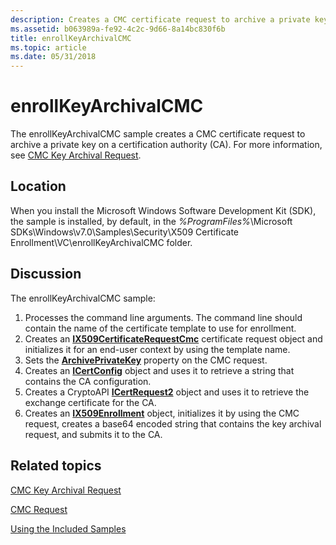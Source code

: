 ```yaml
---
description: Creates a CMC certificate request to archive a private key on a certification authority (CA).
ms.assetid: b063989a-fe92-4c2c-9d66-8a14bc830f6b
title: enrollKeyArchivalCMC
ms.topic: article
ms.date: 05/31/2018
---
```


# enrollKeyArchivalCMC

The enrollKeyArchivalCMC sample creates a CMC certificate request to archive a private key on a certification authority (CA). For more information, see [CMC Key Archival Request](cmc-key-archival-request.md).

## Location

When you install the Microsoft Windows Software Development Kit (SDK), the sample is installed, by default, in the *%ProgramFiles%*\\Microsoft SDKs\\Windows\\v7.0\\Samples\\Security\\X509 Certificate Enrollment\\VC\\enrollKeyArchivalCMC folder.

## Discussion

The enrollKeyArchivalCMC sample:

1.  Processes the command line arguments. The command line should contain the name of the certificate template to use for enrollment.
2.  Creates an [**IX509CertificateRequestCmc**](/windows/desktop/api/CertEnroll/nn-certenroll-ix509certificaterequestcmc) certificate request object and initializes it for an end-user context by using the template name.
3.  Sets the [**ArchivePrivateKey**](/windows/desktop/api/CertEnroll/nf-certenroll-ix509certificaterequestcmc-get_archiveprivatekey) property on the CMC request.
4.  Creates an [**ICertConfig**](/windows/desktop/api/certcli/nn-certcli-icertconfig) object and uses it to retrieve a string that contains the CA configuration.
5.  Creates a CryptoAPI [**ICertRequest2**](/windows/desktop/api/certcli/nn-certcli-icertrequest2) object and uses it to retrieve the exchange certificate for the CA.
6.  Creates an [**IX509Enrollment**](/windows/desktop/api/CertEnroll/nn-certenroll-ix509enrollment) object, initializes it by using the CMC request, creates a base64 encoded string that contains the key archival request, and submits it to the CA.

## Related topics

<dl> <dt>

[CMC Key Archival Request](cmc-key-archival-request.md)
</dt> <dt>

[CMC Request](cmc-request.md)
</dt> <dt>

[Using the Included Samples](using-the-included-samples.md)
</dt> </dl>

 

 
